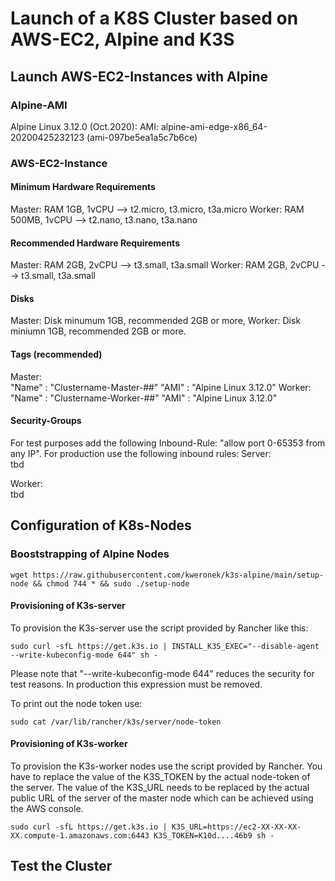 # Launch of a K8S Cluster based on AWS-EC2, Alpine and K3S

## Launch AWS-EC2-Instances with Alpine
### Alpine-AMI
Alpine Linux 3.12.0 (Oct.2020):
AMI: alpine-ami-edge-x86_64-20200425232123 (ami-097be5ea1a5c7b6ce)

### AWS-EC2-Instance
#### Minimum Hardware Requirements
Master: RAM   1GB, 1vCPU --> t2.micro, t3.micro, t3a.micro
Worker: RAM 500MB, 1vCPU --> t2.nano,  t3.nano,  t3a.nano

#### Recommended Hardware Requirements
Master: RAM   2GB, 2vCPU --> t3.small, t3a.small
Worker: RAM   2GB, 2vCPU --> t3.small, t3a.small

#### Disks
Master: Disk minumum 1GB, recommended 2GB or more, 
Worker: Disk miniumn 1GB, recommended 2GB or more.

#### Tags (recommended)
Master:  
"Name" : "Clustername-Master-##"
"AMI"  : "Alpine Linux 3.12.0"
Worker:  
"Name" : "Clustername-Worker-##"
"AMI"  : "Alpine Linux 3.12.0"

#### Security-Groups
For test purposes add the following Inbound-Rule:
"allow port 0-65353 from any IP".
For production use the following inbound rules:
Server:  
tbd  

Worker:  
tbd  

## Configuration of K8s-Nodes  
### Booststrapping of Alpine Nodes
```
wget https://raw.githubusercontent.com/kweronek/k3s-alpine/main/setup-node && chmod 744 * && sudo ./setup-node
```
#### Provisioning of K3s-server
To provision the K3s-server use the script provided by Rancher like this:
```
sudo curl -sfL https://get.k3s.io | INSTALL_K3S_EXEC="--disable-agent --write-kubeconfig-mode 644" sh -  
```
Please note that "--write-kubeconfig-mode 644" reduces the security for test reasons. In production this expression must be removed.

To print out the node token use:
```
sudo cat /var/lib/rancher/k3s/server/node-token
```
#### Provisioning of K3s-worker
To provision the K3s-worker nodes use the script provided by Rancher.
You have to replace the value of the K3S_TOKEN by the actual node-token of the server. The value of the K3S_URL needs to be replaced by the actual public URL of the server of the master node which can be achieved using the AWS console.
```
sudo curl -sfL https://get.k3s.io | K3S_URL=https://ec2-XX-XX-XX-XX.compute-1.amazonaws.com:6443 K3S_TOKEN=K10d....46b9 sh -
```

## Test the Cluster
